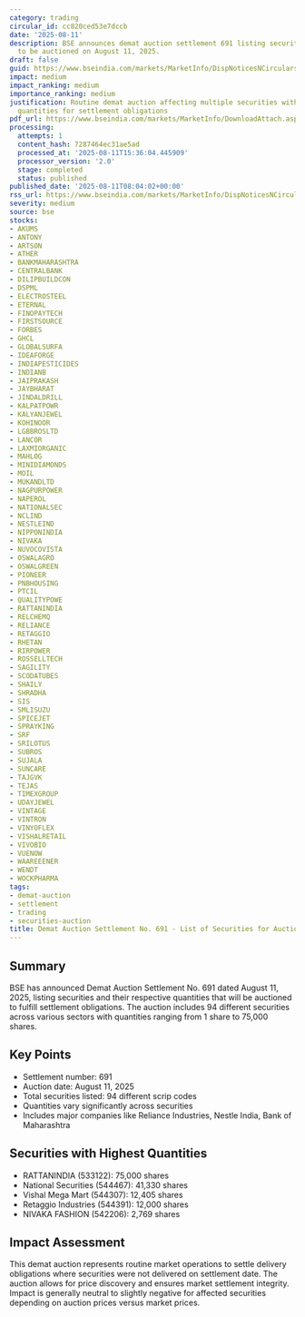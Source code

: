 ```yaml
---
category: trading
circular_id: cc820ced53e7dccb
date: '2025-08-11'
description: BSE announces demat auction settlement 691 listing securities and quantities
  to be auctioned on August 11, 2025.
draft: false
guid: https://www.bseindia.com/markets/MarketInfo/DispNoticesNCirculars.aspx?Noticeid={C98CD415-4A85-4E95-A309-CE123BA6CB87}&noticeno=20250811-9&dt=08/11/2025&icount=9&totcount=58&flag=0
impact: medium
impact_ranking: medium
importance_ranking: medium
justification: Routine demat auction affecting multiple securities with specified
  quantities for settlement obligations
pdf_url: https://www.bseindia.com/markets/MarketInfo/DownloadAttach.aspx?id=20250811-9&attachedId=3debf4ae-cd95-40c3-b970-b648c3d31afa
processing:
  attempts: 1
  content_hash: 7287464ec31ae5ad
  processed_at: '2025-08-11T15:36:04.445909'
  processor_version: '2.0'
  stage: completed
  status: published
published_date: '2025-08-11T08:04:02+00:00'
rss_url: https://www.bseindia.com/markets/MarketInfo/DispNoticesNCirculars.aspx?Noticeid={C98CD415-4A85-4E95-A309-CE123BA6CB87}&noticeno=20250811-9&dt=08/11/2025&icount=9&totcount=58&flag=0
severity: medium
source: bse
stocks:
- AKUMS
- ANTONY
- ARTSON
- ATHER
- BANKMAHARASHTRA
- CENTRALBANK
- DILIPBUILDCON
- DSPML
- ELECTROSTEEL
- ETERNAL
- FINOPAYTECH
- FIRSTSOURCE
- FORBES
- GHCL
- GLOBALSURFA
- IDEAFORGE
- INDIAPESTICIDES
- INDIANB
- JAIPRAKASH
- JAYBHARAT
- JINDALDRILL
- KALPATPOWR
- KALYANJEWEL
- KOHINOOR
- LGBBROSLTD
- LANCOR
- LAXMIORGANIC
- MAHLOG
- MINIDIAMONDS
- MOIL
- MUKANDLTD
- NAGPURPOWER
- NAPEROL
- NATIONALSEC
- NCLIND
- NESTLEIND
- NIPPONINDIA
- NIVAKA
- NUVOCOVISTA
- OSWALAGRO
- OSWALGREEN
- PIONEER
- PNBHOUSING
- PTCIL
- QUALITYPOWE
- RATTANINDIA
- RELCHEMQ
- RELIANCE
- RETAGGIO
- RHETAN
- RIRPOWER
- ROSSELLTECH
- SAGILITY
- SCODATUBES
- SHAILY
- SHRADHA
- SIS
- SMLISUZU
- SPICEJET
- SPRAYKING
- SRF
- SRILOTUS
- SUBROS
- SUJALA
- SUNCARE
- TAJGVK
- TEJAS
- TIMEXGROUP
- UDAYJEWEL
- VINTAGE
- VINTRON
- VINYOFLEX
- VISHALRETAIL
- VIVOBIO
- VUENOW
- WAAREEENER
- WENDT
- WOCKPHARMA
tags:
- demat-auction
- settlement
- trading
- securities-auction
title: Demat Auction Settlement No. 691 - List of Securities for Auction
---
```


## Summary

BSE has announced Demat Auction Settlement No. 691 dated August 11, 2025, listing securities and their respective quantities that will be auctioned to fulfill settlement obligations. The auction includes 94 different securities across various sectors with quantities ranging from 1 share to 75,000 shares.

## Key Points

- Settlement number: 691
- Auction date: August 11, 2025
- Total securities listed: 94 different scrip codes
- Quantities vary significantly across securities
- Includes major companies like Reliance Industries, Nestle India, Bank of Maharashtra

## Securities with Highest Quantities

- RATTANINDIA (533122): 75,000 shares
- National Securities (544467): 41,330 shares
- Vishal Mega Mart (544307): 12,405 shares
- Retaggio Industries (544391): 12,000 shares
- NIVAKA FASHION (542206): 2,769 shares

## Impact Assessment

This demat auction represents routine market operations to settle delivery obligations where securities were not delivered on settlement date. The auction allows for price discovery and ensures market settlement integrity. Impact is generally neutral to slightly negative for affected securities depending on auction prices versus market prices.